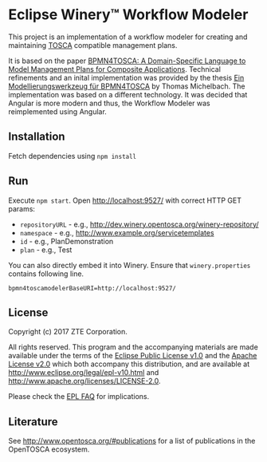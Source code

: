 # Eclipse Winery™ Workflow Modeler

This project is an implementation of a workflow modeler for creating and maintaining [TOSCA] compatible management plans.

It is based on the paper [BPMN4TOSCA: A Domain-Specific Language to Model Management Plans for Composite Applications].
Technical refinements and an inital implementation was provided by the thesis [Ein Modellierungswerkzeug für BPMN4TOSCA] by Thomas Michelbach.
The implementation was based on a different technology.
It was decided that Angular is more modern and thus, the Workflow Modeler was reimplemented using Angular.

## Installation

  Fetch dependencies using `npm install`

## Run

Execute `npm start`.
Open <http://localhost:9527/> with correct HTTP GET params:

- `repositoryURL` - e.g., http://dev.winery.opentosca.org/winery-repository/
- `namespace` - e.g., http://www.example.org/servicetemplates
- `id` - e.g., PlanDemonstration
- `plan` - e.g., Test

You can also directly embed it into Winery.
Ensure that `winery.properties` contains following line.

```
bpmn4toscamodelerBaseURI=http://localhost:9527/
```

## License

Copyright (c) 2017 ZTE Corporation.

All rights reserved. This program and the accompanying materials
are made available under the terms of the [Eclipse Public License v1.0]
and the [Apache License v2.0] which both accompany this distribution,
and are available at http://www.eclipse.org/legal/epl-v10.html
and http://www.apache.org/licenses/LICENSE-2.0.

Please check the [EPL FAQ](https://eclipse.org/legal/eplfaq.php#DUALLIC) for implications.

 [Apache License v2.0]: http://www.apache.org/licenses/LICENSE-2.0.html
 [Eclipse Public License v1.0]: http://www.eclipse.org/legal/epl-v10.html

## Literature

See http://www.opentosca.org/#publications for a list of publications in the OpenTOSCA ecosystem.

 [Apache License v2.0]: http://www.apache.org/licenses/LICENSE-2.0.html
 [Eclipse Public License v1.0]: http://www.eclipse.org/legal/epl-v10.html
 [Ein Modellierungswerkzeug für BPMN4TOSCA]: http://elib.uni-stuttgart.de/opus/volltexte/2015/9943/
 [TOSCA]: https://www.oasis-open.org/committees/tosca/
 [BPMN4TOSCA: A Domain-Specific Language to Model Management Plans for Composite Applications]: https://link.springer.com/chapter/10.1007/978-3-642-33155-8_4
